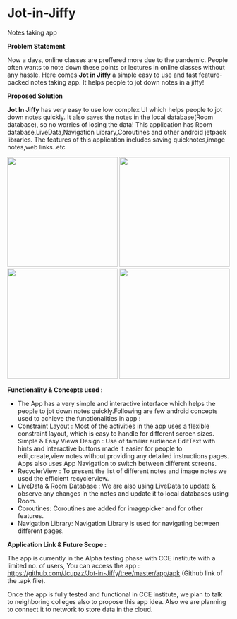 # Jot-in-Jiffy
Notes taking app

<b>Problem Statement</b>

Now a days, online classes are preffered more due to the pandemic. People often wants to note down these points or lectures in online classes without any hassle. 
Here comes <b>Jot in Jiffy</b> a simple easy to use and fast feature-packed notes taking app. It helps people to jot down notes in a jiffy!

**Proposed Solution**

**Jot In Jiffy** has very easy to use low complex UI which helps people to jot down notes quickly. It also saves the notes in the local database(Room database), so no worries of 
losing the data! This application has Room database,LiveData,Navigation Library,Coroutines and other android jetpack libraries. The features of this application includes saving
quicknotes,image notes,web links..etc

<p float="left">
  <img src="https://user-images.githubusercontent.com/52130837/148738571-d5c1a167-95cb-4888-85be-2a391f7a0029.jpg" width="250" />
  
  <img src="https://user-images.githubusercontent.com/52130837/148738993-c6d94e2f-21de-4290-bde2-1a998f4176e6.jpg" width="250" />
  
  
  <img src="https://user-images.githubusercontent.com/52130837/148738997-af79a684-9937-49ab-b149-17ebd1c544b6.jpg" width="250" />
  
  
  <img src="https://user-images.githubusercontent.com/52130837/148738998-6c981f94-bc66-4a37-8dc6-9153d0a2c3af.jpg" width="250" />
</p>

**Functionality & Concepts used :**

- The App has a very simple and interactive interface which helps the people to jot down notes quickly.Following are few android concepts used to achieve the functionalities in app :
- Constraint Layout : Most of the activities in the app uses a flexible constraint layout, which is easy to handle for different screen sizes.
Simple & Easy Views Design : Use of familiar audience EditText with hints and interactive buttons made it easier for people to edit,create,view notes without providing any detailed instructions pages. Apps also uses App Navigation to switch between different screens.
- RecyclerView : To present the list of different notes and image notes we used the efficient recyclerview.
- LiveData & Room Database : We are also using LiveData to update & observe any changes in the notes and update it to local databases using Room.
- Coroutines: Coroutines are added for imagepicker and for other features.
- Navigation Library: Navigation Library is used for navigating between different pages.

**Application Link & Future Scope :**

The app is currently in the Alpha testing phase with CCE institute with a limited no. of users, You can access the app : https://github.com/Jcupzz/Jot-in-Jiffy/tree/master/app/apk (Github link of the .apk file).

Once the app is fully tested and functional in CCE institute, we plan to talk to neighboring colleges also to propose this app idea. Also we are planning to connect it to network to store data in the cloud.






